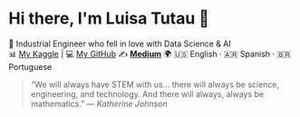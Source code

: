 
# Hi there, I'm Luisa Tutau 👋

💼 Industrial Engineer who fell in love with Data Science & AI  
📊 [My Kaggle](https://www.kaggle.com/luisatutau) | 💻 [My GitHub](https://github.com/Lu31416)
✍️ [**Medium**](https://medium.com/@luisatutau)
🌍 🇺🇸 English · 🇦🇷 Spanish · 🇧🇷 Portuguese

> “We will always have STEM with us… there will always be science, engineering, and technology. And there will always, always be mathematics.” — *Katherine Johnson*
